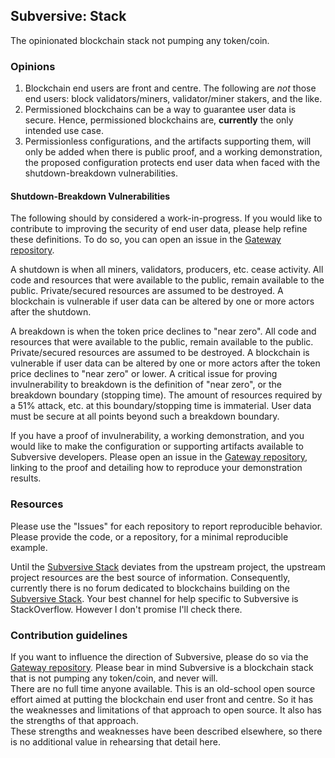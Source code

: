 
## Subversive: Stack

The opinionated blockchain stack not pumping any token/coin.

### Opinions

1. Blockchain end users are front and centre.  The following are _not_ those end users: block validators/miners, validator/miner stakers, and the like.
2. Permissioned blockchains can be a way to guarantee user data is secure. Hence, permissioned blockchains are, **currently** the only intended use case.
3. Permissionless configurations, and the artifacts supporting them, will only be added when there is public proof, and a working demonstration, the proposed configuration protects end user data when faced with the shutdown-breakdown vulnerabilities.

#### Shutdown-Breakdown Vulnerabilities

The following should by considered a work-in-progress. 
If you would like to contribute to improving the security of end user data, please help refine these definitions.
To do so, you can open an issue in the [Gateway repository](https://github.com/subversive-stack/gateway).

A shutdown is when all miners, validators, producers, etc. cease activity. 
All code and resources that were available to the public, remain available to the public. Private/secured resources are assumed to be destroyed.
A blockchain is vulnerable if user data can be altered by one or more actors after the shutdown.

A breakdown is when the token price declines to "near zero".
All code and resources that were available to the public, remain available to the public. Private/secured resources are assumed to be destroyed.
A blockchain is vulnerable if user data can be altered by one or more actors after the token price declines to "near zero" or lower.
A critical issue for proving invulnerability to breakdown is the definition of "near zero", or the breakdown boundary (stopping time).
The amount of resources required by a 51% attack, etc. at this boundary/stopping time is immaterial.
User data must be secure at all points beyond such a breakdown boundary.

If you have a proof of invulnerability, a working demonstration, and you would like to make the configuration or supporting artifacts available to Subversive developers.
Please open an issue in the [Gateway repository](https://github.com/subversive-stack/gateway), linking to the proof and detailing how to reproduce your demonstration results.

### Resources

Please use the "Issues" for each repository to report reproducible behavior. 
Please provide the code, or a repository, for a minimal reproducible example.

Until the [Subversive Stack](https://github.com/subversive-stack) deviates from the upstream project, the upstream project resources are the best source of information.
Consequently, currently there is no forum dedicated to blockchains building on the [Subversive Stack](https://github.com/subversive-stack).
Your best channel for help specific to Subversive is StackOverflow. However I don't promise I'll check there.

### Contribution guidelines

If you want to influence the direction of Subversive, please do so via the [Gateway repository](https://github.com/subversive-stack/gateway). 
Please bear in mind Subversive is a blockchain stack that is not pumping any token/coin, and never will.  
There are no full time anyone available.
This is an old-school open source effort aimed at putting the blockchain end user front and centre. 
So it has the weaknesses and limitations of that approach to open source. 
It also has the strengths of that approach.  
These strengths and weaknesses have been described elsewhere, so there is no additional value in rehearsing that detail here.

